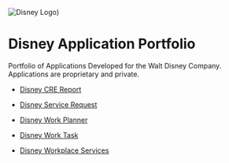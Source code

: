 ![Disney Logo](https://upload.wikimedia.org/wikipedia/commons/3/3e/Disney%2B_logo.svg))

# Disney Application Portfolio

Portfolio of Applications Developed for the Walt Disney Company. Applications are proprietary and private.

- [Disney CRE Report](https://github.com/danielvallecl/disney-applications/tree/main/disney-cre-report)

- [Disney Service Request](https://github.com/danielvallecl/disney-applications/tree/main/disney-triview-service-request)

- [Disney Work Planner](https://github.com/danielvallecl/disney-applications/tree/main/disney-triview-work-planner)

- [Disney Work Task](https://github.com/danielvallecl/disney-applications/tree/main/disney-triview-work-task)

- [Disney Workplace Services](https://github.com/danielvallecl/disney-applications/tree/main/disney-triview-workplace-services)

